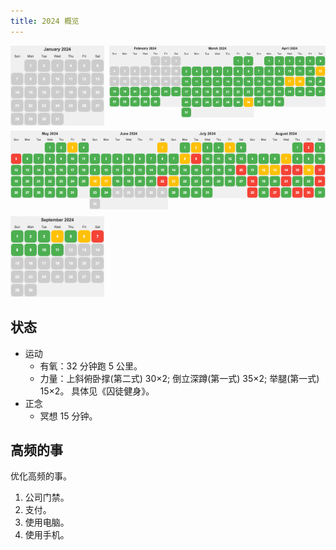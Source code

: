 ```yaml
---
title: 2024 概览
---
```


<div style="display: flex; align-items: flex-start;">
  <img width="150" style="margin-right: 8px" src="./images/2024-01.png" />
  <a href="./2024-02.md"><img width="150" style="margin-right: 8px" src="./images/2024-02.png" /></a>
  <a href="./2024-03.md"><img width="150" style="margin-right: 8px" src="./images/2024-03.png" /></a>
  <a href="./2024-04.md"><img width="150" style="margin-right: 8px" src="./images/2024-04.png" /></a>
</div>

<div style="display: flex; align-items: flex-start; margin-top: 8px">
  <a href="./2024-05.md"><img width="150" style="margin-right: 8px" src="./images/2024-05.png" /></a>
  <a href="./2024-06.md"><img width="150" style="margin-right: 8px" src="./images/2024-06.png" /></a>
  <a href="./2024-07.md"><img width="150" style="margin-right: 8px" src="./images/2024-07.png" /></a>
  <a href="./2024-08.md"><img width="150" style="margin-right: 8px" src="./images/2024-08.png" /></a>
</div>

<div style="display: flex; align-items: flex-start; margin-top: 8px">
  <a href="./2024-09.md"><img width="150" style="margin-right: 8px" src="./images/2024-09.png" /></a>
</div>

## 状态
* 运动
  * 有氧：32 分钟跑 5 公里。
  * 力量：上斜俯卧撑(第二式) 30×2; 倒立深蹲(第一式) 35×2; 举腿(第一式) 15×2。 具体见《囚徒健身》。
* 正念
  * 冥想 15 分钟。

## 高频的事
优化高频的事。

1. 公司门禁。
2. 支付。
3. 使用电脑。
4. 使用手机。
